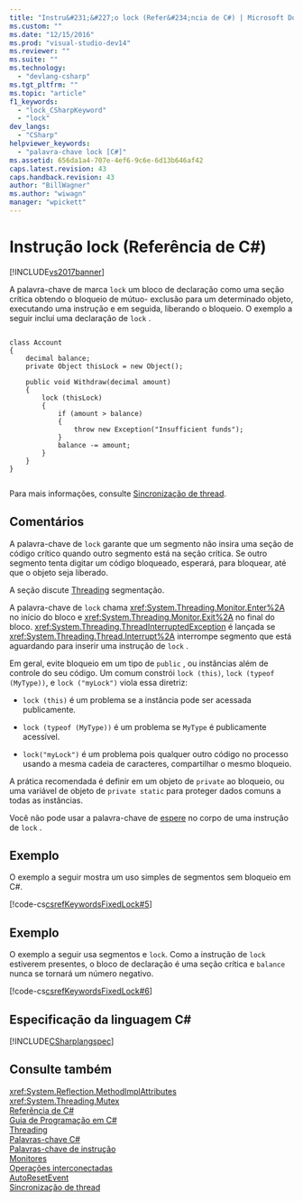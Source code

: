```yaml
---
title: "Instru&#231;&#227;o lock (Refer&#234;ncia de C#) | Microsoft Docs"
ms.custom: ""
ms.date: "12/15/2016"
ms.prod: "visual-studio-dev14"
ms.reviewer: ""
ms.suite: ""
ms.technology: 
  - "devlang-csharp"
ms.tgt_pltfrm: ""
ms.topic: "article"
f1_keywords: 
  - "lock_CSharpKeyword"
  - "lock"
dev_langs: 
  - "CSharp"
helpviewer_keywords: 
  - "palavra-chave lock [C#]"
ms.assetid: 656da1a4-707e-4ef6-9c6e-6d13b646af42
caps.latest.revision: 43
caps.handback.revision: 43
author: "BillWagner"
ms.author: "wiwagn"
manager: "wpickett"
---
```

# Instru&#231;&#227;o lock (Refer&#234;ncia de C#)
[!INCLUDE[vs2017banner](../../../csharp/includes/vs2017banner.md)]

A palavra\-chave de marca `lock` um bloco de declaração como uma seção crítica obtendo o bloqueio de mútuo\- exclusão para um determinado objeto, executando uma instrução e em seguida, liberando o bloqueio.  O exemplo a seguir inclui uma declaração de `lock` .  
  
```  
  
class Account  
{  
    decimal balance;  
    private Object thisLock = new Object();  
  
    public void Withdraw(decimal amount)  
    {  
        lock (thisLock)  
        {  
            if (amount > balance)  
            {  
                throw new Exception("Insufficient funds");  
            }  
            balance -= amount;  
        }  
    }  
}  
  
```  
  
 Para mais informações, consulte [Sincronização de thread](../Topic/Thread%20Synchronization%20\(C%23%20and%20Visual%20Basic\).md).  
  
## Comentários  
 A palavra\-chave de `lock` garante que um segmento não insira uma seção de código crítico quando outro segmento está na seção crítica.  Se outro segmento tenta digitar um código bloqueado, esperará, para bloquear, até que o objeto seja liberado.  
  
 A seção discute [Threading](../Topic/Threading%20\(C%23%20and%20Visual%20Basic\).md) segmentação.  
  
 A palavra\-chave de `lock` chama <xref:System.Threading.Monitor.Enter%2A> no início do bloco e <xref:System.Threading.Monitor.Exit%2A> no final do bloco.  <xref:System.Threading.ThreadInterruptedException> é lançada se <xref:System.Threading.Thread.Interrupt%2A> interrompe segmento que está aguardando para inserir uma instrução de `lock` .  
  
 Em geral, evite bloqueio em um tipo de `public` , ou instâncias além de controle do seu código.  Um comum constrói `lock (this)`, `lock (typeof (MyType))`, e `lock ("myLock")` viola essa diretriz:  
  
-   `lock (this)` é um problema se a instância pode ser acessada publicamente.  
  
-   `lock (typeof (MyType))` é um problema se `MyType` é publicamente acessível.  
  
-   `lock("myLock")` é um problema pois qualquer outro código no processo usando a mesma cadeia de caracteres, compartilhar o mesmo bloqueio.  
  
 A prática recomendada é definir em um objeto de `private` ao bloqueio, ou uma variável de objeto de `private static` para proteger dados comuns a todas as instâncias.  
  
 Você não pode usar a palavra\-chave de [espere](../../../csharp/language-reference/keywords/await.md) no corpo de uma instrução de `lock` .  
  
## Exemplo  
 O exemplo a seguir mostra um uso simples de segmentos sem bloqueio em C\#.  
  
 [!code-cs[csrefKeywordsFixedLock#5](../../../csharp/language-reference/keywords/codesnippet/CSharp/lock-statement_1.cs)]  
  
## Exemplo  
 O exemplo a seguir usa segmentos e `lock`.  Como a instrução de `lock` estiverem presentes, o bloco de declaração é uma seção crítica e `balance` nunca se tornará um número negativo.  
  
 [!code-cs[csrefKeywordsFixedLock#6](../../../csharp/language-reference/keywords/codesnippet/CSharp/lock-statement_2.cs)]  
  
## Especificação da linguagem C\#  
 [!INCLUDE[CSharplangspec](../../../csharp/language-reference/keywords/includes/csharplangspec_md.md)]  
  
## Consulte também  
 <xref:System.Reflection.MethodImplAttributes>   
 <xref:System.Threading.Mutex>   
 [Referência de C\#](../../../csharp/language-reference/index.md)   
 [Guia de Programação em C\#](../../../csharp/programming-guide/index.md)   
 [Threading](../Topic/Threading%20\(C%23%20and%20Visual%20Basic\).md)   
 [Palavras\-chave C\#](../../../csharp/language-reference/keywords/index.md)   
 [Palavras\-chave de instrução](../../../csharp/language-reference/keywords/statement-keywords.md)   
 [Monitores](../Topic/Monitors.md)   
 [Operações interconectadas](../Topic/Interlocked%20Operations.md)   
 [AutoResetEvent](../Topic/AutoResetEvent.md)   
 [Sincronização de thread](../Topic/Thread%20Synchronization%20\(C%23%20and%20Visual%20Basic\).md)